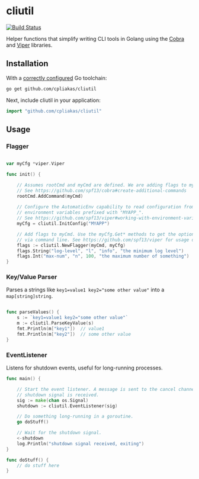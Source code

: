 # cliutil

[![Build Status](https://travis-ci.org/cpliakas/cliutil.svg?branch=master)](https://travis-ci.org/cpliakas/cliutil)

Helper functions that simplify writing CLI tools in Golang using the
[Cobra](https://github.com/spf13/cobra) and [Viper](https://github.com/spf13/viper)
libraries.

## Installation

With a [correctly configured](https://golang.org/doc/install#testing) Go toolchain:

```sh
go get github.com/cpliakas/cliutil
```

Next, include cliutil in your application:

```go
import "github.com/cpliakas/cliutil"
```

## Usage

### Flagger

```go

var myCfg *viper.Viper

func init() {

	// Assumes rootCmd and myCmd are defined. We are adding flags to myCmd.
	// See https://github.com/spf13/cobra#create-additional-commands
	rootCmd.AddCommand(myCmd)
    
	// Configure the AutomaticEnv capability to read configuration from
	// environment variables prefixed with "MYAPP_".
	// See https://github.com/spf13/viper#working-with-environment-variables
	myCfg = cliutil.InitConfig("MYAPP")

	// Add flags to myCmd. Use the myCfg.Get* methods to get the options passed
	// via command line. See https://github.com/spf13/viper for usage docs.
	flags := cliutil.NewFlagger(myCmd, myCfg)
	flags.String("log-level", "l", "info", "the minimum log level")
	flags.Int("max-num", "n", 100, "the maximum number of something")
}
```

### Key/Value Parser

Parses a strings like `key1=value1 key2="some other value"` into a
`map[string]string`.

```go

func parseValues() {
	s := `key1=value1 key2="some other value"`
	m := cliutil.ParseKeyValue(s)
	fmt.Println(m["key1"])  // value1
	fmt.Println(m["key2"])  // some other value
}

```

### EventListener

Listens for shutdown events, useful for long-running processes.

```go
func main() {

	// Start the event listener. A message is sent to the cancel channel when a
	// shutdown signal is received.
	sig := make(chan os.Signal)
	shutdown := cliutil.EventListener(sig)

	// Do something long-running in a goroutine.
	go doStuff()

	// Wait for the shutdown signal.
	<-shutdown
	log.Println("shutdown signal received, exiting")
}

func doStuff() {
	// do stuff here
}
```
